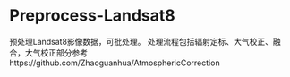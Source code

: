 # Preprocess-Landsat8
预处理Landsat8影像数据，可批处理。
处理流程包括辐射定标、大气校正、融合，大气校正部分参考https://github.com/Zhaoguanhua/AtmosphericCorrection
